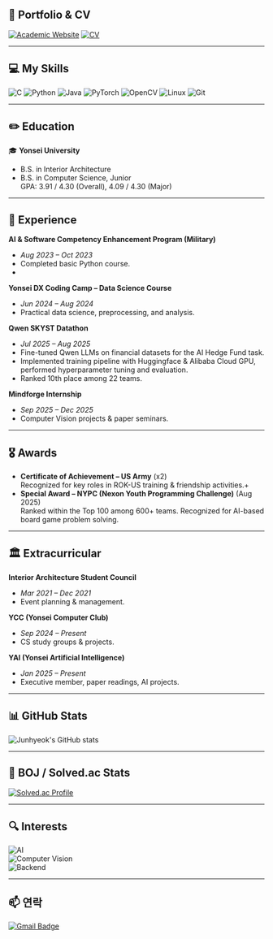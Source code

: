 ## 🔗 Portfolio & CV

[![Academic Website](https://img.shields.io/badge/Academic%20Website-0000FF?style=for-the-badge&logo=google-chrome&logoColor=white)](https://junhyeok101.github.io/)
[![CV](https://img.shields.io/badge/CV-800080?style=for-the-badge&logo=adobeacrobatreader&logoColor=white)](https://raw.githubusercontent.com/junhyeok101/junhyeok101/main/cv.pdf)

---

## 💻 My Skills

![C](https://img.shields.io/badge/C-A8B9CC?style=flat&logo=c&logoColor=white)
![Python](https://img.shields.io/badge/Python-3776AB?style=flat&logo=python&logoColor=white)
![Java](https://img.shields.io/badge/Java-007396?style=flat&logo=java&logoColor=white)
![PyTorch](https://img.shields.io/badge/PyTorch-EE4C2C?style=flat&logo=pytorch&logoColor=white)
![OpenCV](https://img.shields.io/badge/OpenCV-5C3EE8?style=flat&logo=opencv&logoColor=white)
![Linux](https://img.shields.io/badge/Linux-FCC624?style=flat&logo=linux&logoColor=black)
![Git](https://img.shields.io/badge/Git-F05032?style=flat&logo=git&logoColor=white)


---


## ✏️ Education

🎓 **Yonsei University**  
- B.S. in Interior Architecture 
- B.S. in Computer Science, Junior  
  GPA: 3.91 / 4.30 (Overall), 4.09 / 4.30 (Major)


---

## 💼 Experience

**AI & Software Competency Enhancement Program (Military)**  
- *Aug 2023 – Oct 2023*  
- Completed basic Python course.
- 
**Yonsei DX Coding Camp – Data Science Course**  
- *Jun 2024 – Aug 2024*  
- Practical data science, preprocessing, and analysis.

**Qwen SKYST Datathon**  
- *Jul 2025 – Aug 2025*  
- Fine-tuned Qwen LLMs on financial datasets for the AI Hedge Fund task.  
- Implemented training pipeline with Huggingface & Alibaba Cloud GPU, performed hyperparameter tuning and evaluation.  
- Ranked 10th place among 22 teams.

**Mindforge Internship**  
- *Sep 2025 – Dec 2025*  
- Computer Vision projects & paper seminars.
---

## 🎖️ Awards
- **Certificate of Achievement – US Army** (x2)  
  Recognized for key roles in ROK-US training & friendship activities.+
- **Special Award – NYPC (Nexon Youth Programming Challenge)** (Aug 2025)  
  Ranked within the Top 100 among 600+ teams. Recognized for AI-based board game problem solving.


---

## 🏛 Extracurricular

**Interior Architecture Student Council**  
- *Mar 2021 – Dec 2021*  
- Event planning & management.
  
**YCC (Yonsei Computer Club)**  
- *Sep 2024 – Present*  
- CS study groups & projects.

**YAI (Yonsei Artificial Intelligence)**  
- *Jan 2025 – Present*  
- Executive member, paper readings, AI projects.

---

## 📊 GitHub Stats

![Junhyeok's GitHub stats](https://github-readme-stats-xi-hazel-23.vercel.app/api?username=junhyeok101&show_icons=true&theme=radical)


---

## 🧠 BOJ / Solved.ac Stats
[![Solved.ac Profile](http://mazassumnida.wtf/api/v2/generate_badge?boj=aea898)](https://solved.ac/aea898)

<!--
![mazandi profile](http://mazandi.herokuapp.com/api?handle=aea898&theme=dark)
-->

---

## 🔍 **Interests**  
![AI](https://img.shields.io/badge/AI-000000?style=flat&logo=ai&logoColor=white)  
![Computer Vision](https://img.shields.io/badge/Computer%20Vision-5C3EE8?style=flat&logo=opencv&logoColor=white)  
![Backend](https://img.shields.io/badge/Backend-2496ED?style=flat&logo=serverfault&logoColor=white)


---


## 📫 연락
[![Gmail Badge](https://img.shields.io/badge/-Gmail-red?style=flat-square&logo=Gmail&logoColor=white&link=mailto:youremail@gmail.com)](mailto:youremail@gmail.com)
